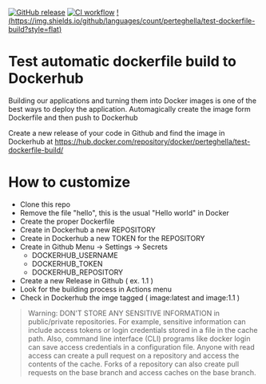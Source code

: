 [![GitHub release](https://img.shields.io/github/release/perteghella/test-dockerfile-build?style=flat)](https://github.com/perteghella/test-dockerfile-build/releases/latest)
[![CI workflow](https://img.shields.io/github/workflow/status/perteghella/test-dockerfile-build/test?label=ci&logo=github&style=flat)](https://github.com/perteghella/test-dockerfile-build/actions?workflow=ci)
[!(https://img.shields.io/github/languages/count/perteghella/test-dockerfile-build?style=flat)](https://github.com/perteghella/test-dockerfile-build)

# Test automatic dockerfile build to Dockerhub

Building our applications and turning them into Docker images is one of the best ways to deploy the application. 
Automagically create the image form Dockerfile and then push to Dockerhub

Create a new release of your code in Github and find the image in Dockerhub at https://hub.docker.com/repository/docker/perteghella/test-dockerfile-build/

# How to customize

- Clone this repo
- Remove the file "hello", this is the usual "Hello world" in Docker
- Create the proper Dockerfile
- Create in Dockerhub a new REPOSITORY
- Create in Dockerhub a new TOKEN for the REPOSITORY
- Create in Github Menu -> Settings -> Secrets
  - DOCKERHUB_USERNAME
  - DOCKERHUB_TOKEN
  - DOCKERHUB_REPOSITORY
 - Create a new Release in Github ( ex. 1.1 )
 - Look for the building process in Actions menu
 - Check in Dockerhub the imge tagged ( image:latest and image:1.1 )
 
 > Warning: DON'T STORE ANY SENSITIVE INFORMATION in public/private repositories. For example, sensitive information can include access tokens or login credentials stored in a file in the cache path. Also, command line interface (CLI) programs like docker login can save access credentials in a configuration file. Anyone with read access can create a pull request on a repository and access the contents of the cache. Forks of a repository can also create pull requests on the base branch and access caches on the base branch.
